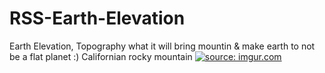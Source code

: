 # RSS-Earth-Elevation
Earth Elevation, Topography what it will bring mountin &amp; make earth to not be a flat planet :)
Californian rocky mountain
<a href="http://imgur.com/4MXcjsh"><img src="http://i.imgur.com/4MXcjsh.png" title="source: imgur.com" /></a>
